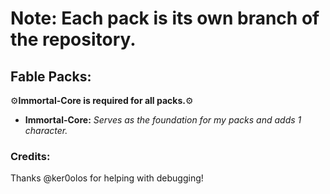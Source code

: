 # Note: Each pack is its own branch of the repository.
## Fable Packs: 
:gear:**Immortal-Core is required for all packs.**:gear:

- **Immortal-Core:** *Serves as the foundation for my packs and adds 1 character.*

### Credits:
Thanks @ker0olos for helping with debugging!


